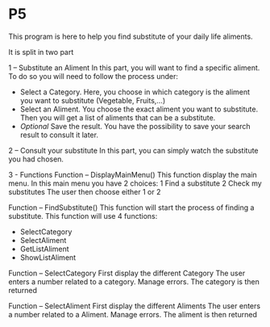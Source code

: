 # P5

This program is here to help you find substitute of your daily life aliments.


It is split in two part


1 – Substitute an Aliment
In this part, you will want to find a specific aliment. To do so you will need to follow the process under:
-	Select a Category. Here, you choose in which category is the aliment you want to substitute (Vegetable, Fruits,…)
-	Select an Aliment. You choose the exact aliment you want to substitute. Then you will get a list of aliments that can be a substitute.
-	*Optional* Save the result. You have the possibility to save your search result to consult it later.


2 – Consult your substitute
In this part, you can simply watch the substitute you had chosen.

3 - Functions
Function – DisplayMainMenu()
  This function display the main menu. 
  In this main menu you have 2 choices:
  1	Find a substitute
  2	Check my substitutes
  The user then choose either 1 or 2

Function – FindSubstitute()
  This function will start the process of finding a substitute.
  This function will use 4 functions:
  -	SelectCategory
  -	SelectAliment
  -	GetListAliment
  -	ShowListAliment

Function – SelectCategory
  First display the different Category
  The user enters a number related to a category.
  Manage errors.
  The category is then returned

Function – SelectAliment
  First display the different Aliments
  The user enters a number related to a Aliment.
  Manage errors.
  The aliment is then returned

